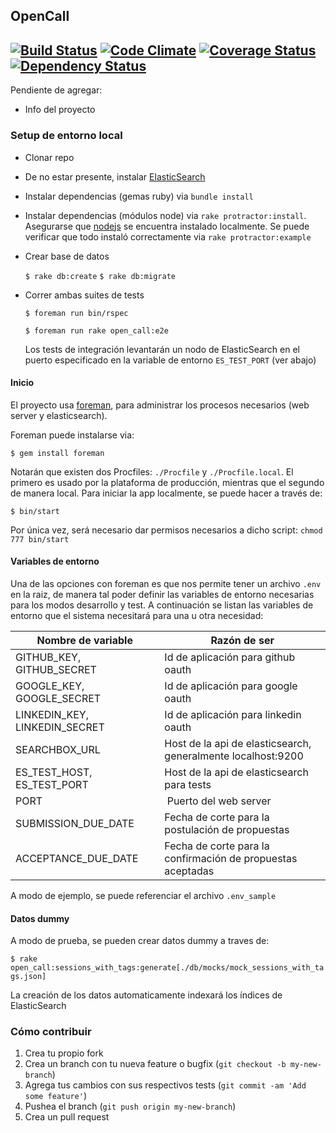 ## OpenCall
[![Build Status](https://travis-ci.org/nicopaez/opencall.svg?branch=master)](https://travis-ci.org/nicopaez/opencall) [![Code Climate](https://codeclimate.com/github/nicopaez/opencall/badges/gpa.svg)](https://codeclimate.com/github/nicopaez/opencall) [![Coverage Status](https://coveralls.io/repos/nicopaez/opencall/badge.svg)](https://coveralls.io/r/nicopaez/opencall) [![Dependency Status](https://gemnasium.com/nicopaez/opencall.svg)](https://gemnasium.com/nicopaez/opencall)
---

Pendiente de agregar:

* Info del proyecto

### Setup de entorno local

* Clonar repo

* De no estar presente, instalar [ElasticSearch](http://www.elasticsearch.org/)

* Instalar dependencias (gemas ruby) via `bundle install`

* Instalar dependencias (módulos node) via `rake protractor:install`. Asegurarse que [nodejs](http://nodejs.org/) se encuentra instalado localmente. Se puede verificar que todo instaló correctamente via `rake protractor:example`

* Crear base de datos

  `$ rake db:create`
  `$ rake db:migrate`

* Correr ambas suites de tests

  `$ foreman run bin/rspec`

  `$ foreman run rake open_call:e2e`

  Los tests de integración levantarán un nodo de ElasticSearch en el puerto especificado en la variable de entorno `ES_TEST_PORT` (ver abajo)

#### Inicio

El proyecto usa [foreman](https://github.com/ddollar/foreman), para administrar los procesos necesarios (web server y elasticsearch).

Foreman puede instalarse via:

  `$ gem install foreman`

Notarán que existen dos Procfiles: `./Procfile` y `./Procfile.local`. El primero es usado por la plataforma de producción, mientras que el segundo de manera local. Para iniciar la app localmente, se puede hacer a través de:

  `$ bin/start`

Por única vez, será necesario dar permisos necesarios a dicho script: `chmod 777 bin/start`

#### Variables de entorno

Una de las opciones con foreman es que nos permite tener un archivo `.env` en la raiz, de manera tal poder definir las variables de entorno necesarias para los modos desarrollo y test. A continuación se listan las variables de entorno que el sistema necesitará para una u otra necesidad:

Nombre de variable | Razón de ser
------------------ | -------------
GITHUB_KEY, GITHUB_SECRET | Id de aplicación para github oauth
GOOGLE_KEY, GOOGLE_SECRET | Id de aplicación para google oauth
LINKEDIN_KEY, LINKEDIN_SECRET | Id de aplicación para linkedin oauth
SEARCHBOX_URL | Host de la api de elasticsearch, generalmente localhost:9200
ES_TEST_HOST, ES_TEST_PORT | Host de la api de elasticsearch para tests
PORT | Puerto del web server
SUBMISSION_DUE_DATE | Fecha de corte para la postulación de propuestas
ACCEPTANCE_DUE_DATE | Fecha de corte para la confirmación de propuestas aceptadas

A modo de ejemplo, se puede referenciar el archivo `.env_sample`

#### Datos dummy 

A modo de prueba, se pueden crear datos dummy a traves de:

  `$ rake open_call:sessions_with_tags:generate[./db/mocks/mock_sessions_with_tags.json]`

La creación de los datos automaticamente indexará los índices de ElasticSearch

### Cómo contribuir

1. Crea tu propio fork
2. Crea un branch con tu nueva feature o bugfix (`git checkout -b my-new-branch`)
3. Agrega tus cambios con sus respectivos tests (`git commit -am 'Add some feature'`)
4. Pushea el branch (`git push origin my-new-branch`)
5. Crea un pull request
